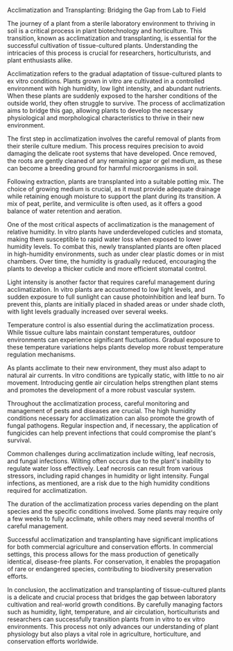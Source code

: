 Acclimatization and Transplanting: Bridging the Gap from Lab to Field

The journey of a plant from a sterile laboratory environment to thriving in soil is a critical process in plant biotechnology and horticulture. This transition, known as acclimatization and transplanting, is essential for the successful cultivation of tissue-cultured plants. Understanding the intricacies of this process is crucial for researchers, horticulturists, and plant enthusiasts alike.

Acclimatization refers to the gradual adaptation of tissue-cultured plants to ex vitro conditions. Plants grown in vitro are cultivated in a controlled environment with high humidity, low light intensity, and abundant nutrients. When these plants are suddenly exposed to the harsher conditions of the outside world, they often struggle to survive. The process of acclimatization aims to bridge this gap, allowing plants to develop the necessary physiological and morphological characteristics to thrive in their new environment.

The first step in acclimatization involves the careful removal of plants from their sterile culture medium. This process requires precision to avoid damaging the delicate root systems that have developed. Once removed, the roots are gently cleaned of any remaining agar or gel medium, as these can become a breeding ground for harmful microorganisms in soil.

Following extraction, plants are transplanted into a suitable potting mix. The choice of growing medium is crucial, as it must provide adequate drainage while retaining enough moisture to support the plant during its transition. A mix of peat, perlite, and vermiculite is often used, as it offers a good balance of water retention and aeration.

One of the most critical aspects of acclimatization is the management of relative humidity. In vitro plants have underdeveloped cuticles and stomata, making them susceptible to rapid water loss when exposed to lower humidity levels. To combat this, newly transplanted plants are often placed in high-humidity environments, such as under clear plastic domes or in mist chambers. Over time, the humidity is gradually reduced, encouraging the plants to develop a thicker cuticle and more efficient stomatal control.

Light intensity is another factor that requires careful management during acclimatization. In vitro plants are accustomed to low light levels, and sudden exposure to full sunlight can cause photoinhibition and leaf burn. To prevent this, plants are initially placed in shaded areas or under shade cloth, with light levels gradually increased over several weeks.

Temperature control is also essential during the acclimatization process. While tissue culture labs maintain constant temperatures, outdoor environments can experience significant fluctuations. Gradual exposure to these temperature variations helps plants develop more robust temperature regulation mechanisms.

As plants acclimate to their new environment, they must also adapt to natural air currents. In vitro conditions are typically static, with little to no air movement. Introducing gentle air circulation helps strengthen plant stems and promotes the development of a more robust vascular system.

Throughout the acclimatization process, careful monitoring and management of pests and diseases are crucial. The high humidity conditions necessary for acclimatization can also promote the growth of fungal pathogens. Regular inspection and, if necessary, the application of fungicides can help prevent infections that could compromise the plant's survival.

Common challenges during acclimatization include wilting, leaf necrosis, and fungal infections. Wilting often occurs due to the plant's inability to regulate water loss effectively. Leaf necrosis can result from various stressors, including rapid changes in humidity or light intensity. Fungal infections, as mentioned, are a risk due to the high humidity conditions required for acclimatization.

The duration of the acclimatization process varies depending on the plant species and the specific conditions involved. Some plants may require only a few weeks to fully acclimate, while others may need several months of careful management.

Successful acclimatization and transplanting have significant implications for both commercial agriculture and conservation efforts. In commercial settings, this process allows for the mass production of genetically identical, disease-free plants. For conservation, it enables the propagation of rare or endangered species, contributing to biodiversity preservation efforts.

In conclusion, the acclimatization and transplanting of tissue-cultured plants is a delicate and crucial process that bridges the gap between laboratory cultivation and real-world growth conditions. By carefully managing factors such as humidity, light, temperature, and air circulation, horticulturists and researchers can successfully transition plants from in vitro to ex vitro environments. This process not only advances our understanding of plant physiology but also plays a vital role in agriculture, horticulture, and conservation efforts worldwide.